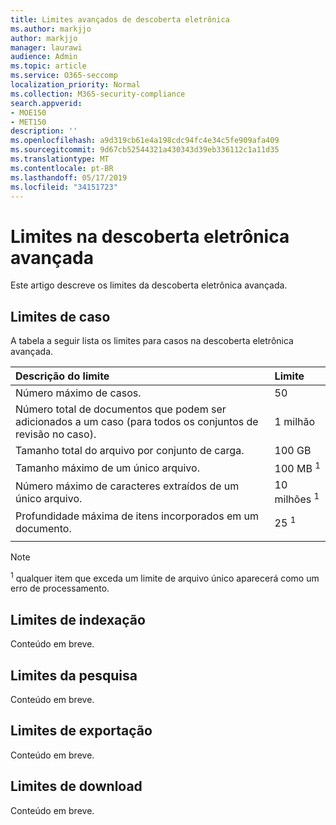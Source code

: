 ```yaml
---
title: Limites avançados de descoberta eletrônica
ms.author: markjjo
author: markjjo
manager: laurawi
audience: Admin
ms.topic: article
ms.service: O365-seccomp
localization_priority: Normal
ms.collection: M365-security-compliance
search.appverid:
- MOE150
- MET150
description: ''
ms.openlocfilehash: a9d319cb61e4a198cdc94fc4e34c5fe909afa409
ms.sourcegitcommit: 9d67cb52544321a430343d39eb336112c1a11d35
ms.translationtype: MT
ms.contentlocale: pt-BR
ms.lasthandoff: 05/17/2019
ms.locfileid: "34151723"
---
```

# <a name="limits-in-advanced-ediscovery"></a>Limites na descoberta eletrônica avançada

Este artigo descreve os limites da descoberta eletrônica avançada.

## <a name="case-limits"></a>Limites de caso

A tabela a seguir lista os limites para casos na descoberta eletrônica avançada.

|**Descrição do limite**|**Limite**|
  |:-----|:-----|
  |Número máximo de casos.  <br/> |50  <br/> |
  |Número total de documentos que podem ser adicionados a um caso (para todos os conjuntos de revisão no caso).  <br/> |1 milhão  <br/> |
  |Tamanho total do arquivo por conjunto de carga.  <br/> |100 GB  <br/> |
  |Tamanho máximo de um único arquivo.   <br/> |100 MB <sup>1</sup> <br/> |
  |Número máximo de caracteres extraídos de um único arquivo.  <br/> |10 milhões <sup>1</sup> <br/> |
  |Profundidade máxima de itens incorporados em um documento.  <br/> |25 <sup>1</sup> <br/> |
|||
 > [!NOTE]
> <sup>1</sup> qualquer item que exceda um limite de arquivo único aparecerá como um erro de processamento. 

## <a name="indexing-limits"></a>Limites de indexação

Conteúdo em breve.

## <a name="search-limits"></a>Limites da pesquisa

Conteúdo em breve.

## <a name="export-limits"></a>Limites de exportação

Conteúdo em breve.

## <a name="download-limits"></a>Limites de download

Conteúdo em breve.

